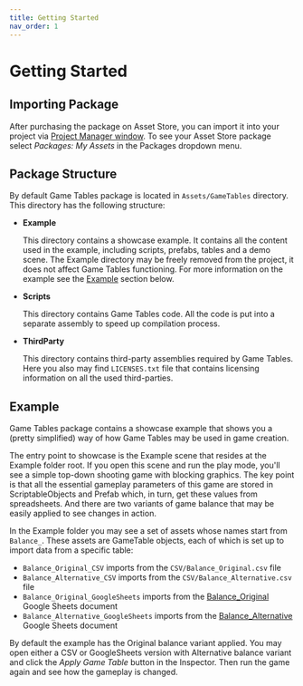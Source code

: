 ```yaml
---
title: Getting Started
nav_order: 1
---
```

# Getting Started

## Importing Package
After purchasing the package on Asset Store, you can import it into your project via [Project Manager window](https://docs.unity3d.com/Manual/upm-ui.html). To see your Asset Store package select *Packages: My Assets* in the Packages dropdown menu.

## Package Structure
By default Game Tables package is located in `Assets/GameTables` directory. This directory has the following structure:

 * **Example**
 
   This directory contains a showcase example. It contains all the content used in the example, including scripts, prefabs, tables and a demo scene. The Example directory may be freely removed from the project, it does not affect Game Tables functioning. For more information on the example see the [Example](#example) section below.

 * **Scripts**
 
   This directory contains Game Tables code. All the code is put into a separate assembly to speed up compilation process.

 * **ThirdParty**
 
    This directory contains third-party assemblies required by Game Tables. Here you also may find `LICENSES.txt` file that contains licensing information on all the used third-parties.

## Example
Game Tables package contains a showcase example that shows you a (pretty simplified) way of how Game Tables may be used in game creation.

The entry point to showcase is the Example scene that resides at the Example folder root. If you open this scene and run the play mode, you'll see a simple top-down shooting game with blocking graphics. The key point is that all the essential gameplay parameters of this game are stored in ScriptableObjects and Prefab which, in turn, get these values from spreadsheets. And there are two variants of game balance that may be easily applied to see changes in action.

In the Example folder you may see a set of assets whose names start from `Balance_`. These assets are GameTable objects, each of which is set up to import data from a specific table:
* `Balance_Original_CSV` imports from the `CSV/Balance_Original.csv` file
* `Balance_Alternative_CSV` imports from the `CSV/Balance_Alternative.csv` file
* `Balance_Original_GoogleSheets` imports from the [Balance_Original](https://docs.google.com/spreadsheets/d/1xaYudoHmST4hAjno8C70gcSN_2oSyo7w69sZz49FHO4/edit?usp=sharing) Google Sheets document
* `Balance_Alternative_GoogleSheets` imports from the [Balance_Alternative](https://docs.google.com/spreadsheets/d/1HuHCQntTOQbM6wg0M750dN4ybKULCeGTuy6XouFTTWY/edit?usp=sharing) Google Sheets document

By default the example has the Original balance variant applied. You may open either a CSV or GoogleSheets version with Alternative balance variant and click the *Apply Game Table* button in the Inspector. Then run the game again and see how the gameplay is changed.
